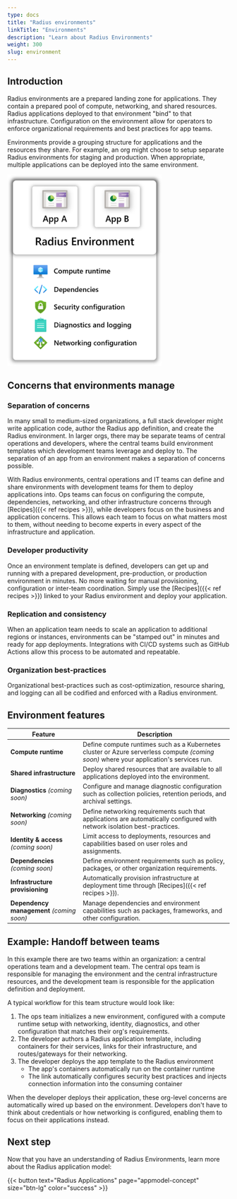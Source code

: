 ```yaml
---
type: docs
title: "Radius environments"
linkTitle: "Environments"
description: "Learn about Radius Environments"
weight: 300
slug: environment
---
```


## Introduction

Radius environments are a prepared landing zone for applications. They contain a prepared pool of compute, networking, and shared resources. Radius applications deployed to that environment "bind" to that infrastructure. Configuration on the environment allow for operators to enforce organizational requirements and best practices for app teams.

Environments provide a grouping structure for applications and the resources they share. For example, an org might choose to setup separate Radius environments for staging and production. When appropriate, multiple applications can be deployed into the same environment.

<img src="env-with-apps-example.png" alt="Diagram of multiple Radius environments deployed to Azure. One environment contains 1 app, the other environment contains multiple apps." width="350px" />

## Concerns that environments manage

### Separation of concerns

In many small to medium-sized organizations, a full stack developer might write application code, author the Radius app definition, and create the Radius environment. In larger orgs, there may be separate teams of central operations and developers, where the central teams build environment templates which development teams leverage and deploy to. The separation of an app from an environment makes a separation of concerns possible.

With Radius environments, central operations and IT teams can define and share environments with development teams for them to deploy applications into. Ops teams can focus on configuring the compute, dependencies, networking, and other infrastructure concerns through [Recipes]({{< ref recipes >}}), while developers focus on the business and application concerns. This allows each team to focus on what matters most to them, without needing to become experts in every aspect of the infrastructure and application.

### Developer productivity

Once an environment template is defined, developers can get up and running with a prepared development, pre-production, or production environment in minutes. No more waiting for manual provisioning, configuration or inter-team coordination. Simply use the [Recipes]({{< ref recipes >}}) linked to your Radius environment and deploy your application.

### Replication and consistency

When an application team needs to scale an application to additional regions or instances, environments can be "stamped out" in minutes and ready for app deployments. Integrations with CI/CD systems such as GitHub Actions allow this process to be automated and repeatable.

### Organization best-practices

Organizational best-practices such as cost-optimization, resource sharing, and logging can all be codified and enforced with a Radius environment.

## Environment features

| Feature | Description |
|---------|-------------|
| **Compute runtime** | Define compute runtimes such as a Kubernetes cluster or Azure serverless compute *(coming soon)* where your application's services run. |
| **Shared infrastructure** | Deploy shared resources that are available to all applications deployed into the environment.
| **Diagnostics** *(coming soon)* | Configure and manage diagnostic configuration such as collection policies, retention periods, and archival settings.
| **Networking** *(coming soon)* | Define networking requirements such that applications are automatically configured with network isolation best-practices.
| **Identity & access** *(coming soon)* | Limit access to deployments, resources and capabilities based on user roles and assignments.
| **Dependencies** *(coming soon)* | Define environment requirements such as policy, packages, or other organization requirements.
| **Infrastructure provisioning** | Automatically provision infrastructure at deployment time through [Recipes]({{< ref recipes >}}).
| **Dependency management** *(coming soon)* | Manage dependencies and environment capabilities such as packages, frameworks, and other configuration.

## Example: Handoff between teams

In this example there are two teams within an organization: a central operations team and a development team. The central ops team is responsible for managing the environment and the central infrastructure resources, and the development team is responsible for the application definition and deployment.

A typical workflow for this team structure would look like:

1. The ops team initializes a new environment, configured with a compute runtime setup with networking, identity, diagnostics, and other configuration that matches their org's requirements.
1. The developer authors a Radius application template, including containers for their services, links for their infrastructure, and routes/gateways for their networking.
1. The developer deploys the app template to the Radius environment
   - The app's containers automatically run on the container runtime
   - The link automatically configures security best practices and injects connection information into the consuming container

When the developer deploys their application, these org-level concerns are automatically wired up based on the environment. Developers don't have to think about credentials or how networking is configured, enabling them to focus on their applications instead.

## Next step

Now that you have an understanding of Radius Environments, learn more about the Radius application model:

{{< button text="Radius Applications" page="appmodel-concept" size="btn-lg" color="success" >}}
